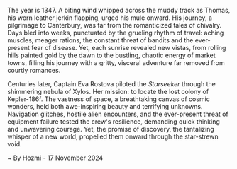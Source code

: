 
The year is 1347.  A biting wind whipped across the muddy track as Thomas, his worn leather jerkin flapping, urged his mule onward.  His journey, a pilgrimage to Canterbury, was far from the romanticized tales of chivalry. Days bled into weeks, punctuated by the grueling rhythm of travel: aching muscles, meager rations, the constant threat of bandits and the ever-present fear of disease. Yet, each sunrise revealed new vistas, from rolling hills painted gold by the dawn to the bustling, chaotic energy of market towns, filling his journey with a gritty, visceral adventure far removed from courtly romances.

Centuries later,  Captain Eva Rostova piloted the *Starseeker* through the shimmering nebula of Xylos.  Her mission: to locate the lost colony of Kepler-186f.  The vastness of space, a breathtaking canvas of cosmic wonders, held both awe-inspiring beauty and terrifying unknowns.  Navigation glitches, hostile alien encounters, and the ever-present threat of equipment failure tested the crew's resilience, demanding quick thinking and unwavering courage. Yet, the promise of discovery, the tantalizing whisper of a new world, propelled them onward through the star-strewn void.

~ By Hozmi - 17 November 2024
